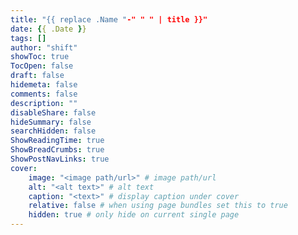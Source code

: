 ```yaml
---
title: "{{ replace .Name "-" " " | title }}"
date: {{ .Date }}
tags: []
author: "shift"
showToc: true
TocOpen: false
draft: false
hidemeta: false
comments: false
description: ""
disableShare: false
hideSummary: false
searchHidden: false
ShowReadingTime: true
ShowBreadCrumbs: true
ShowPostNavLinks: true
cover:
    image: "<image path/url>" # image path/url
    alt: "<alt text>" # alt text
    caption: "<text>" # display caption under cover
    relative: false # when using page bundles set this to true
    hidden: true # only hide on current single page
---
```

